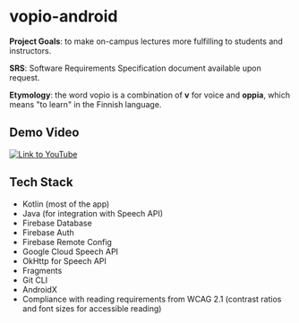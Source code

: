 # vopio-android

**Project Goals**:  to make on-campus lectures more fulfilling to students and instructors.

**SRS**: Software Requirements Specification document available upon request.

**Etymology**: the word vopio is a combination of **v** for voice and **oppia**, which means "to learn" in the Finnish language.

## Demo Video
[![Link to YouTube]()](https://youtube.com/shorts/y0wFcO1Slsg?feature=share)

## Tech Stack
* Kotlin (most of the app)
* Java (for integration with Speech API)
* Firebase Database
* Firebase Auth
* Firebase Remote Config
* Google Cloud Speech API
* OkHttp for Speech API
* Fragments
* Git CLI
* AndroidX
* Compliance with reading requirements from WCAG 2.1 (contrast ratios and font sizes for accessible reading) 
